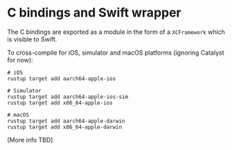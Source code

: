 # C bindings and Swift wrapper

The C bindings are exported as a module in the form of a `XCFramework` which is visible to Swift.

To cross-compile for iOS, simulator and macOS platforms (ignoring Catalyst for now):

```
# iOS
rustup target add aarch64-apple-ios

# Simulator
rustup target add aarch64-apple-ios-sim
rustup target add x86_64-apple-ios

# macOS
rustup target add aarch64-apple-darwin
rustup target add x86_64-apple-darwin
```

[More info TBD]

